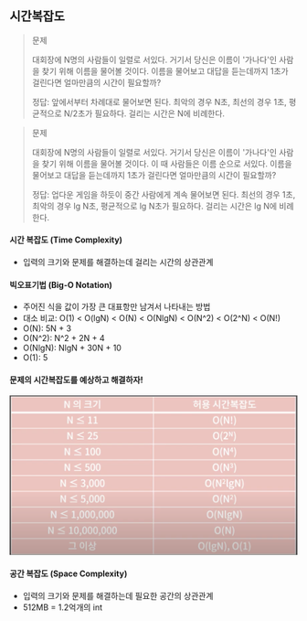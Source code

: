 ## 시간복잡도

> 문제
> 
> 대회장에 N명의 사람들이 일렬로 서있다. 거기서 당신은 이름이 '가나다'인 사람을 찾기 위해 이름을 물어볼 것이다. 이름을 물어보고 대답을 듣는데까지 1초가 걸린다면 얼마만큼의 시간이 필요할까?
> 
> 정답: 앞에서부터 차례대로 물어보면 된다. 최악의 경우 N초, 최선의 경우 1초, 평균적으로 N/2초가 필요하다. 걸리는 시간은 N에 비례한다.

> 문제
> 
> 대회장에  N명의 사람들이 일렬로 서있다. 거기서 당신은 이름이 '가나다'인 사람을 찾기 위해 이름을 물어볼 것이다. 이 때 사람들은 이름 순으로 서있다. 이름을 물어보고 대답을 듣는데까지 1초가 걸린다면 얼마만큼의 시간이 필요할까?
> 
> 정답: 업다운 게임을 하듯이 중간 사람에게 계속 물어보면 된다. 최선의 경우 1초, 최악의 경우 lg N초, 평균적으로 lg N초가 필요하다. 걸리는 시간은 lg N에 비례한다.

#### 시간 복잡도 (Time Complexity)

- 입력의 크기와 문제를 해결하는데 걸리는 시간의 상관관계

#### 빅오표기법 (Big-O Notation)

- 주어진 식을 값이 가장 큰 대표항만 남겨서 나타내는 방법
- 대소 비교: O(1) < O(lgN) < O(N) < O(NlgN) < O(N^2) < O(2^N) < O(N!)
- O(N): 5N + 3
- O(N^2): N^2 + 2N + 4
- O(NlgN): NlgN + 30N + 10
- O(1): 5


#### 문제의 시간복잡도를 예상하고 해결하자! 

![img.png](image/시간복잡도.png)

#### 공간 복잡도 (Space Complexity)

- 입력의 크기와 문제를 해결하는데 필요한 공간의 상관관계
- 512MB = 1.2억개의 int